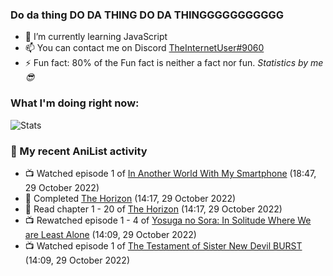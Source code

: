 ### Do da thing DO DA THING DO DA THINGGGGGGGGGGG

<!-- **TheInternetUser0/TheInternetUser0** is a ✨ _special_ ✨ repository because its `README.md` (this file) appears on your GitHub profile. -->


- 🌱 I’m currently learning JavaScript
- 📫 You can contact me on Discord [TheInternetUser#9060](https://discord.com/users/534117072796385300)
- ⚡ Fun fact: 80% of the Fun fact is neither a fact nor fun. _Statistics by me 😎_

### What I'm doing right now:
![Stats](https://discord.c99.nl/widget/theme-3/534117072796385300.png)

### 🌸 My recent AniList activity

<!-- ANILIST_ACTIVITY:start -->

-   📺 Watched episode 1 of [In Another World With My Smartphone](https://anilist.co/anime/98491) (18:47, 29 October 2022)
-   📖 Completed [The Horizon](https://anilist.co/manga/100568) (14:17, 29 October 2022)
-   📖 Read chapter 1 - 20 of [The Horizon](https://anilist.co/manga/100568) (14:17, 29 October 2022)
-   📺 Rewatched episode 1 - 4 of [Yosuga no Sora: In Solitude Where We are Least Alone](https://anilist.co/anime/8861) (14:09, 29 October 2022)
-   📺 Watched episode 1 of [The Testament of Sister New Devil BURST](https://anilist.co/anime/21110) (14:09, 29 October 2022)

<!-- ANILIST_ACTIVITY:end -->

